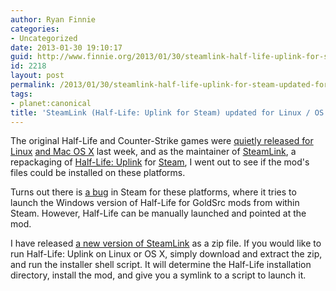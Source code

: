 ```yaml
---
author: Ryan Finnie
categories:
- Uncategorized
date: 2013-01-30 19:10:17
guid: http://www.finnie.org/2013/01/30/steamlink-half-life-uplink-for-steam-updated-for-linux-os-x/
id: 2218
layout: post
permalink: /2013/01/30/steamlink-half-life-uplink-for-steam-updated-for-linux-os-x/
tags:
- planet:canonical
title: 'SteamLink (Half-Life: Uplink for Steam) updated for Linux / OS X'
---
```

The original Half-Life and Counter-Strike games were [quietly released for Linux](http://www.geek.com/articles/games/valve-ports-half-life-to-linux-20130125/) [and Mac OS X](http://tech2.in.com/news/gaming/valve-quietly-ports-halflife-to-osx-and-linux/725422) last week, and as the maintainer of [SteamLink](http://www.halflifeuplink.com/steamlink/), a repackaging of [Half-Life: Uplink](http://www.halflifeuplink.com/) for [Steam](http://www.steampowered.com/), I went out to see if the mod's files could be installed on these platforms.

Turns out there is [a bug](https://github.com/ValveSoftware/steam-for-linux/issues/960#issuecomment-12883287) in Steam for these platforms, where it tries to launch the Windows version of Half-Life for GoldSrc mods from within Steam. However, Half-Life can be manually launched and pointed at the mod.

I have released [a new version of SteamLink](http://www.halflifeuplink.com/steamlink/) as a zip file. If you would like to run Half-Life: Uplink on Linux or OS X, simply download and extract the zip, and run the installer shell script. It will determine the Half-Life installation directory, install the mod, and give you a symlink to a script to launch it.
